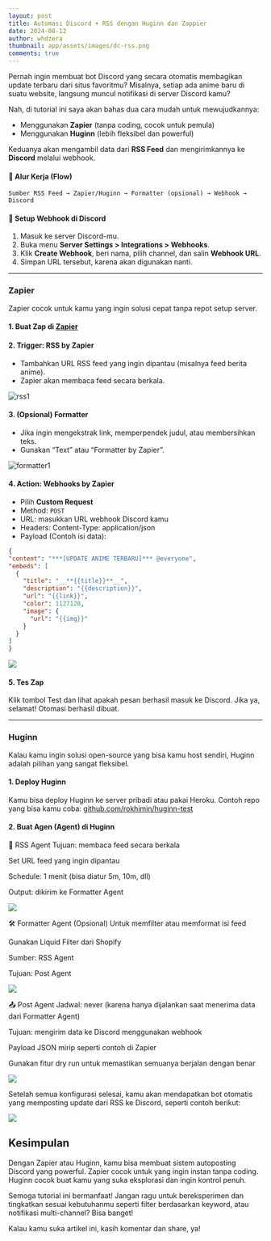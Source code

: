 ```yaml
---
layout: post
title: Automasi Discord + RSS dengan Huginn dan Zappier
date: 2024-08-12
author: whdzera
thumbnail: app/assets/images/dc-rss.png
comments: true
---
```


Pernah ingin membuat bot Discord yang secara otomatis membagikan update terbaru dari situs favoritmu? Misalnya, setiap ada anime baru di suatu website, langsung muncul notifikasi di server Discord kamu?

Nah, di tutorial ini saya akan bahas dua cara mudah untuk mewujudkannya:
- Menggunakan **Zapier** (tanpa coding, cocok untuk pemula)
- Menggunakan **Huginn** (lebih fleksibel dan powerful)

Keduanya akan mengambil data dari **RSS Feed** dan mengirimkannya ke **Discord** melalui webhook.

#### 🔁 Alur Kerja (Flow)
```
Sumber RSS Feed → Zapier/Huginn → Formatter (opsional) → Webhook → Discord
```

#### 💬 Setup Webhook di Discord

1. Masuk ke server Discord-mu.
2. Buka menu **Server Settings > Integrations > Webhooks**.
3. Klik **Create Webhook**, beri nama, pilih channel, dan salin **Webhook URL**.
4. Simpan URL tersebut, karena akan digunakan nanti.

---

### Zapier

Zapier cocok untuk kamu yang ingin solusi cepat tanpa repot setup server.

#### 1. Buat Zap di [Zapier](https://zapier.com)

#### 2. Trigger: **RSS by Zapier**
- Tambahkan URL RSS feed yang ingin dipantau (misalnya feed berita anime).
- Zapier akan membaca feed secara berkala.

![rss1](https://s3.gifyu.com/images/rss1.md.jpg)

#### 3. (Opsional) Formatter
- Jika ingin mengekstrak link, memperpendek judul, atau membersihkan teks.
- Gunakan “Text” atau “Formatter by Zapier”.

![formatter1](https://s3.gifyu.com/images/formatter1.md.jpg)

#### 4. Action: **Webhooks by Zapier**
- Pilih **Custom Request**
- Method: `POST`
- URL: masukkan URL webhook Discord kamu
- Headers: Content-Type: application/json
- Payload (Contoh isi data):

```json
{
"content": "***[UPDATE ANIME TERBARU]*** @everyone",
"embeds": [
  {
    "title": "__**{{title}}**__",
    "description": "{{description}}",
    "url": "{{link}}",
    "color": 1127128,
    "image": {
      "url": "{{img}}"
    }
  }
]
}
```
![](https://s3.gifyu.com/images/jahd8383883.md.jpg)

#### 5. Tes Zap
Klik tombol Test dan lihat apakah pesan berhasil masuk ke Discord. Jika ya, selamat! Otomasi berhasil dibuat.

---

### Huginn

Kalau kamu ingin solusi open-source yang bisa kamu host sendiri, Huginn adalah pilihan yang sangat fleksibel.

#### 1. Deploy Huginn
Kamu bisa deploy Huginn ke server pribadi atau pakai Heroku. Contoh repo yang bisa kamu coba:
[github.com/rokhimin/huginn-test](https://github.com/rokhimin/huginn-test)

#### 2. Buat Agen (Agent) di Huginn

📰 RSS Agent
Tujuan: membaca feed secara berkala

Set URL feed yang ingin dipantau

Schedule: 1 menit (bisa diatur 5m, 10m, dll)

Output: dikirim ke Formatter Agent

![](https://s3.gifyu.com/images/huginn0.jpg)

🛠️ Formatter Agent (Opsional)
Untuk memfilter atau memformat isi feed

Gunakan Liquid Filter dari Shopify

Sumber: RSS Agent

Tujuan: Post Agent

![](https://s3.gifyu.com/images/huginn1.jpg)

📤 Post Agent
Jadwal: never (karena hanya dijalankan saat menerima data dari Formatter Agent)

Tujuan: mengirim data ke Discord menggunakan webhook

Payload JSON mirip seperti contoh di Zapier

Gunakan fitur dry run untuk memastikan semuanya berjalan dengan benar

![](https://s3.gifyu.com/images/huginn2.jpg)

Setelah semua konfigurasi selesai, kamu akan mendapatkan bot otomatis yang memposting update dari RSS ke Discord, seperti contoh berikut:

![](https://s3.gifyu.com/images/rssdiscord-whd-28922.jpg)

## Kesimpulan

Dengan Zapier atau Huginn, kamu bisa membuat sistem autoposting Discord yang powerful. Zapier cocok untuk yang ingin instan tanpa coding. Huginn cocok buat kamu yang suka eksplorasi dan ingin kontrol penuh.

Semoga tutorial ini bermanfaat! Jangan ragu untuk bereksperimen dan tingkatkan sesuai kebutuhanmu seperti filter berdasarkan keyword, atau notifikasi multi-channel? Bisa banget!

Kalau kamu suka artikel ini, kasih komentar dan share, ya! 